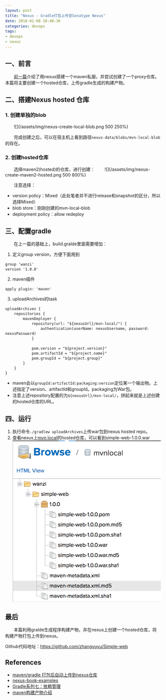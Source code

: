 ```yaml
---
layout: post
title: "Nexus - Gradle打包上传至Sonatype Nexus"
date: 2018-01-08 18:48:36
categories: devops
tags:
- devops
- nexus
---
```

## 一、前言
　　[前一篇](http://zhangyuyu.github.io/2018/01/07/Nexus-SonatypeNexus%E6%90%AD%E5%BB%BAmaven%E7%A7%81%E6%9C%8D/)介绍了用nexus搭建一个maven私服，并尝试创建了一个proxy仓库。本篇将主要创建一个hosted仓库，上传gradle生成的构建产物。

<!-- more -->
## 二、搭建Nexus hosted 仓库

### 1. 创建单独的blob

　　![](/assets/img/nexus-create-local-blob.png 500 250%}

　　完成创建之后，可以在宿主机上看到路径`nexus-data/blobs/mvn-local-blob`的存在。

### 2. 创建hosted仓库
　　选择maven2(hosted)的仓库，进行创建：
　　![](/assets/img/nexus-create-maven2-hosted.png 500 800%}

　　注意选择：

* version policy：Mixed（此处笔者并不进行release和snapshot的区分，所以选择Mixed）
* blob store：刚刚创建的mvn-local-blob
* deployment policy：allow redeploy

## 三、配置gradle
　　在上一篇的基础上，build.gralde里面需要增加：

1. 定义group version，方便下面用到
```
group 'wanzi'
version '1.0.0'
```

2. maven插件
```
apply plugin: 'maven'
```

3. uploadArchives的task
```
uploadArchives {
    repositories {
        mavenDeployer {
            repository(url: "${nexusUrl}/mvn-local/") {
                authentication(userName: nexusUsername, password: nexusPassword)
            }

            pom.version = "${project.version}"
            pom.artifactId = "${project.name}"
            pom.groupId = "${project.group}"
        }
    }
}
```

* maven会以`groupId:artifactId:packaging:version`定位某一个输出物。上述指定了version、artifactId和groupId。packaging为War包。
* 注意上述repository配置的为`${nexusUrl}/mvn-local/`，拼起来就是上述创建的hosted仓库的URL。

## 四、运行

1. 执行命令`./gradlew uploadArchives`上传war包到nexus hosted repo。
2. 查看nexus上[mvn local](http://localhost:32768/#browse/browse:mvn-local)的hosted仓库，可以看到simple-web-1.0.0.war
![](/assets/img/nexus-browse-simple-web.png)

## 最后
　　本篇利用gralde生成程序构建产物，并在nexus上创建一个hosted仓库，将构建产物打包上传到nexus。

Github代码地址：https://github.com/zhangyuyu/Simple-web

## References
* [maven/gradle 打包后自动上传到nexus仓库](http://www.cnblogs.com/yjmyzz/p/auto-upload-artifact-to-nexus.html)
* [nexus-book-examples](https://github.com/sonatype/nexus-book-examples/blob/master/gradle/another-project/build.gradle)
* [Gradle系列七：依赖管理](http://timebridge.space/2016/05/21/gradle-advaced-dependency-management/)
* [maven构建产物介绍](https://www.cnblogs.com/bigtall/archive/2011/03/23/1993253.html)
